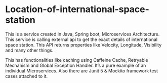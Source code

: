 # Location-of-international-space-station
This is a service created in Java, Spring boot, Microservices Architecture. This service is calling external api to get the exact details of international space station. This API returns properties like Velocity, Longitude, Visibility and many other things.

This has functionalities like caching using Caffeine Cache, Retryable Mechanism and Global Exception Handler. It’s a pure example of an individual Microservices. Also there are Junit 5 & Mockito framework test cases attached to it.
